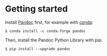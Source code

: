 Getting started
================================================================================

Install [Pandoc] first, for example with [conda]:

    $ conda install -c conda-forge pandoc

Then, install the Pandoc Python Library with pip:

    $ pip install --upgrade pandoc

[Pandoc]: https://pandoc.org/
[conda]: https://docs.conda.io
